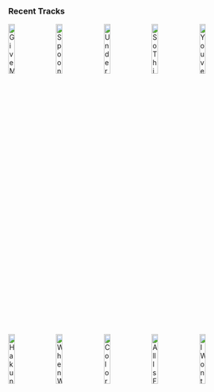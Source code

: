 ### Recent Tracks
[<img src='https://lastfm.freetls.fastly.net/i/u/300x300/f35d777778c2591536a7e90eb6824f1d.png' width='16%' height='16%' alt='Give Me Something'>](https://www.last.fm/music/the%2bman%2bwho/_/give%2bme%2bsomething)&nbsp;&nbsp;&nbsp;&nbsp;[<img src='https://lastfm.freetls.fastly.net/i/u/300x300/49b45b24de5eed63a45b17f04f8f113d.png' width='16%' height='16%' alt='Spoonful'>](https://www.last.fm/music/grizfolk/_/spoonful)&nbsp;&nbsp;&nbsp;&nbsp;[<img src='https://lastfm.freetls.fastly.net/i/u/300x300/18f7f3a7faf8bed91ad266da4f6629c7.png' width='16%' height='16%' alt='Under the Sea'>](https://www.last.fm/music/disney%2bpeaceful%2bpiano/_/under%2bthe%2bsea)&nbsp;&nbsp;&nbsp;&nbsp;[<img src='https://lastfm.freetls.fastly.net/i/u/300x300/1b82270757ac67e1a6bd8c3d29aad17a.png' width='16%' height='16%' alt='So This Is Love'>](https://www.last.fm/music/disney%2bpeaceful%2bpiano/_/so%2bthis%2bis%2blove)&nbsp;&nbsp;&nbsp;&nbsp;[<img src='https://lastfm.freetls.fastly.net/i/u/300x300/912746e89e7f379956520484d89d6526.png' width='16%' height='16%' alt='Youve Got a Friend in Me'>](https://www.last.fm/music/disney%2bpeaceful%2bpiano/_/you%2527ve%2bgot%2ba%2bfriend%2bin%2bme)&nbsp;&nbsp;&nbsp;&nbsp;<br>[<img src='https://lastfm.freetls.fastly.net/i/u/300x300/84bb465c58839647a2013cf29ff960cb.png' width='16%' height='16%' alt='Hakuna Matata'>](https://www.last.fm/music/disney%2bpeaceful%2bpiano/_/hakuna%2bmatata)&nbsp;&nbsp;&nbsp;&nbsp;[<img src='https://lastfm.freetls.fastly.net/i/u/300x300/18f7f3a7faf8bed91ad266da4f6629c7.png' width='16%' height='16%' alt='When Will My Life Begin?'>](https://www.last.fm/music/disney%2bpeaceful%2bpiano/_/when%2bwill%2bmy%2blife%2bbegin%253f)&nbsp;&nbsp;&nbsp;&nbsp;[<img src='https://lastfm.freetls.fastly.net/i/u/300x300/d9adbde83e38f2c69fb511a5da394b52.png' width='16%' height='16%' alt='Colors of the Wind'>](https://www.last.fm/music/disney%2bpeaceful%2bpiano/_/colors%2bof%2bthe%2bwind)&nbsp;&nbsp;&nbsp;&nbsp;[<img src='https://lastfm.freetls.fastly.net/i/u/300x300/1b82270757ac67e1a6bd8c3d29aad17a.png' width='16%' height='16%' alt='All Is Found'>](https://www.last.fm/music/disney%2bpeaceful%2bpiano/_/all%2bis%2bfound)&nbsp;&nbsp;&nbsp;&nbsp;[<img src='https://lastfm.freetls.fastly.net/i/u/300x300/d9adbde83e38f2c69fb511a5da394b52.png' width='16%' height='16%' alt='I Wont Say Im in Love'>](https://www.last.fm/music/disney%2bpeaceful%2bpiano/_/i%2bwon%2527t%2bsay%2bi%2527m%2bin%2blove)&nbsp;&nbsp;&nbsp;&nbsp;<br>